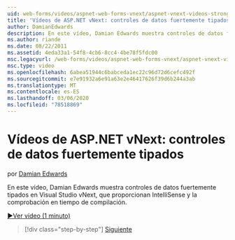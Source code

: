 ```yaml
---
uid: web-forms/videos/aspnet-web-forms-vnext/aspnet-vnext-videos-strongly-typed-data-controls
title: 'Vídeos de ASP.NET vNext: controles de datos fuertemente tipados | Microsoft Docs'
author: DamianEdwards
description: En este vídeo, Damian Edwards muestra controles de datos fuertemente tipados en Visual Studio vNext, que proporcionan IntelliSense y la comprobación en tiempo de compilación.
ms.author: riande
ms.date: 08/22/2011
ms.assetid: 4eda33a1-54f8-4cb6-8cc4-4be78f5fdc00
msc.legacyurl: /web-forms/videos/aspnet-web-forms-vnext/aspnet-vnext-videos-strongly-typed-data-controls
msc.type: video
ms.openlocfilehash: 6abea51944c6babceda1ec22c96d72d6cefc492f
ms.sourcegitcommit: e7e91932a6e91a63e2e46417626f39d6b244a3ab
ms.translationtype: MT
ms.contentlocale: es-ES
ms.lasthandoff: 03/06/2020
ms.locfileid: "78518869"
---
```

# <a name="aspnet-vnext-videos-strongly-typed-data-controls"></a>Vídeos de ASP.NET vNext: controles de datos fuertemente tipados

por [Damian Edwards](https://github.com/DamianEdwards)

En este vídeo, Damian Edwards muestra controles de datos fuertemente tipados en Visual Studio vNext, que proporcionan IntelliSense y la comprobación en tiempo de compilación.

[&#9654;Ver vídeo (1 minuto)](https://channel9.msdn.com/Blogs/ASP-NET-Site-Videos/aspnet-vnext-videos-strongly-typed-data-controls)

> [!div class="step-by-step"]
> [Siguiente](aspnet-vnext-videos-model-binding-part-1-selecting-data.md)
